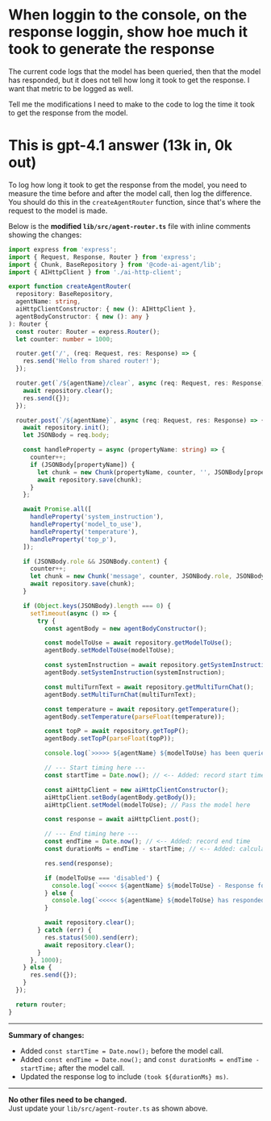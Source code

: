 # When loggin to the console, on the response loggin, show hoe much it took to generate the response

The current code logs that the model has been queried, then that the model has responded, but it does not tell how long it took to get the response.
I want that metric to be logged as well.

Tell me the modifications I need to make to the code to log the time it took to get the response from the model.



# This is gpt-4.1 answer (13k in, 0k out)

To log how long it took to get the response from the model, you need to measure the time before and after the model call, then log the difference.  
You should do this in the `createAgentRouter` function, since that's where the request to the model is made.

Below is the **modified `lib/src/agent-router.ts`** file with inline comments showing the changes:

```typescript
import express from 'express';
import { Request, Response, Router } from 'express';
import { Chunk, BaseRepository } from '@code-ai-agent/lib';
import { AIHttpClient } from './ai-http-client';

export function createAgentRouter(
  repository: BaseRepository,
  agentName: string,
  aiHttpClientConstructor: { new (): AIHttpClient },
  agentBodyConstructor: { new (): any }
): Router {
  const router: Router = express.Router();
  let counter: number = 1000;

  router.get('/', (req: Request, res: Response) => {
    res.send('Hello from shared router!');
  });

  router.get(`/${agentName}/clear`, async (req: Request, res: Response) => {
    await repository.clear();
    res.send({});
  });

  router.post(`/${agentName}`, async (req: Request, res: Response) => {
    await repository.init();
    let JSONBody = req.body;

    const handleProperty = async (propertyName: string) => {
      counter++;
      if (JSONBody[propertyName]) {
        let chunk = new Chunk(propertyName, counter, '', JSONBody[propertyName]);
        await repository.save(chunk);
      }
    };

    await Promise.all([
      handleProperty('system_instruction'),
      handleProperty('model_to_use'),
      handleProperty('temperature'),
      handleProperty('top_p'),
    ]);

    if (JSONBody.role && JSONBody.content) {
      counter++;
      let chunk = new Chunk('message', counter, JSONBody.role, JSONBody.content);
      await repository.save(chunk);
    }

    if (Object.keys(JSONBody).length === 0) {
      setTimeout(async () => {
        try {
          const agentBody = new agentBodyConstructor();

          const modelToUse = await repository.getModelToUse();
          agentBody.setModelToUse(modelToUse);

          const systemInstruction = await repository.getSystemInstruction();
          agentBody.setSystemInstruction(systemInstruction);

          const multiTurnText = await repository.getMultiTurnChat();
          agentBody.setMultiTurnChat(multiTurnText);

          const temperature = await repository.getTemperature();
          agentBody.setTemperature(parseFloat(temperature));

          const topP = await repository.getTopP();
          agentBody.setTopP(parseFloat(topP));

          console.log(`>>>>> ${agentName} ${modelToUse} has been queried`);

          // --- Start timing here ---
          const startTime = Date.now(); // <-- Added: record start time

          const aiHttpClient = new aiHttpClientConstructor();
          aiHttpClient.setBody(agentBody.getBody());
          aiHttpClient.setModel(modelToUse); // Pass the model here

          const response = await aiHttpClient.post();

          // --- End timing here ---
          const endTime = Date.now(); // <-- Added: record end time
          const durationMs = endTime - startTime; // <-- Added: calculate duration

          res.send(response);

          if (modelToUse === 'disabled') {
            console.log(`<<<<< ${agentName} ${modelToUse} - Response for disabled model sent (took ${durationMs} ms)`);
          } else {
            console.log(`<<<<< ${agentName} ${modelToUse} has responded (took ${durationMs} ms)`); // <-- Added: log duration
          }

          await repository.clear();
        } catch (err) {
          res.status(500).send(err);
          await repository.clear();
        }
      }, 1000);
    } else {
      res.send({});
    }
  });

  return router;
}
```

---

**Summary of changes:**
- Added `const startTime = Date.now();` before the model call.
- Added `const endTime = Date.now();` and `const durationMs = endTime - startTime;` after the model call.
- Updated the response log to include `(took ${durationMs} ms)`.

---

**No other files need to be changed.**  
Just update your `lib/src/agent-router.ts` as shown above.

